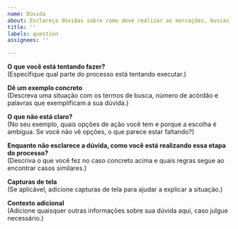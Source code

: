 ```yaml
---
name: Dúvida
about: Esclareça dúvidas sobre como deve realizar as marcações, buscas, ou qualquer outra atividade no sistema.
title: ''
labels: question
assignees: ''

---
```

**O que você está tentando fazer?**  
(Especifique qual parte do processo está tentando executar.)

**Dê um exemplo concreto**  
(Descreva uma situação com os termos de busca, número de acórdão e palavras que exemplificam a sua dúvida.)

**O que não está claro?**  
(No seu exemplo, quais opções de ação você tem e porque a escolha é ambígua. Se você não vê opções, o que parece estar faltando?)

**Enquanto não esclarece a dúvida, como você está realizando essa etapa do processo?**  
(Descriva o que você fez no caso concreto acima e quais regras segue ao encontrar casos similares.)

**Capturas de tela**  
(Se aplicável, adicione capturas de tela para ajudar a explicar a situação.)

**Contexto adicional**  
(Adicione quaisquer outras informações sobre sua dúvida aqui, caso julgue necessário.)
